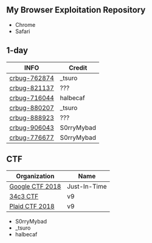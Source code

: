 ## My Browser Exploitation Repository
* Chrome
* Safari


## 1-day
INFO | Credit
---------- | ---------
[crbug-762874](./Chrome-v8-762874/README.md) | _tsuro
[crbug-821137](./Chrome-v8-821137/README.md) | ???
[crbug-716044](./Chrome-v8-Array.prototype.map/README.md) | halbecaf
[crbug-880207](./Chrome-v8-Math.expm1/README.md) | _tsuro
[crbug-888923](./Chrome-v8-Object.create/README.md) | ???
[crbug-906043](./Chrome-v8-906043/README.md) | S0rryMybad
[crbug-776677](./Chrome-v8-776677/README.md) | S0rryMybad

## CTF
Organization | Name
---------- | ---------
[Google CTF 2018](./Chrome-v8-just-in-time/README.md) | Just-In-Time
[34c3 CTF](./Chrome-v8-34c3_v9/README.md) | v9
[Plaid CTF 2018](./Chrome-v8-821137/README.md) | v9

* S0rryMybad 
* _tsuro
* halbecaf
